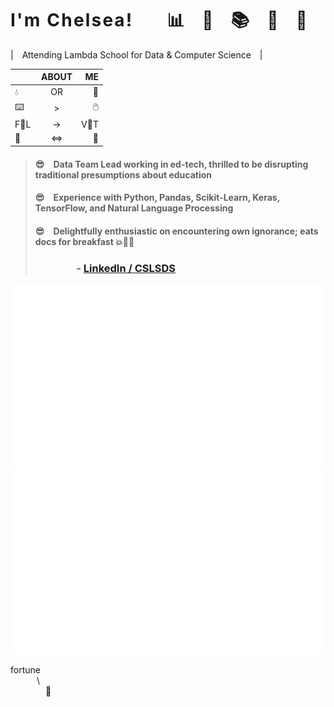# **I ' m   C h e l s e a !**  📊 🔧 📚 🔬 🔮  
| Attending Lambda School for Data & Computer Science |   

    | **ABOUT** | **ME**
:-- | :---: | --:
:droplet:| OR |:tea:
:keyboard: |  >  | :computer_mouse:
F🍊L| → | V🍁T
🐍 | ⇔ | 🐐
  
> #### 😎 Data Team Lead working in ed-tech, thrilled to be disrupting traditional presumptions about education  
> #### 😎 Experience with Python, Pandas, Scikit-Learn, Keras, TensorFlow, and Natural Language Processing  
> #### 😎 Delightfully enthusiastic on encountering own ignorance; eats docs for breakfast 💥💪🎉  
> ###     - [LinkedIn / CSLSDS](https://www.linkedin.com/in/cslsds/)  

<div align="center">  
  
<a href="https://github.com/jstrieb/github-stats">  
  
![](https://raw.githubusercontent.com/CSLSDS/github-stats/master/generated/overview.svg)
![](https://github.com/CSLSDS/github-stats/blob/master/generated/languages.svg)  
</a>  
</div>

fortune  
   \\  
    🐄  
